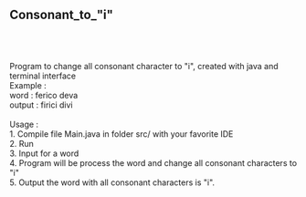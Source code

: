 <h2>Consonant_to_"i"</h2><br />
<br />
<br />
Program to change all consonant character to "i", created with java and terminal interface<br />
Example : <br />
    word    : ferico deva<br />
    output  : firici divi<br />
    <br />
Usage :<br />
1. Compile file Main.java in folder src/ with your favorite IDE<br />
2. Run<br />
3. Input for a word<br />
4. Program will be process the word and change all consonant characters to "i"<br />
5. Output the word with all consonant characters is "i".<br />